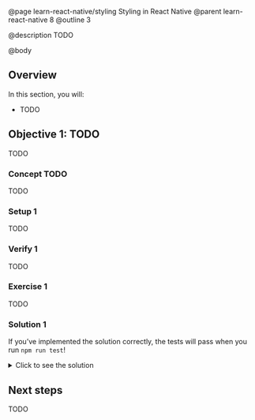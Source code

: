 @page learn-react-native/styling Styling in React Native
@parent learn-react-native 8
@outline 3

@description TODO

@body

## Overview

In this section, you will:

- TODO

## Objective 1: TODO

TODO

### Concept TODO

TODO

### Setup 1

TODO

### Verify 1

TODO

### Exercise 1

TODO

### Solution 1

If you’ve implemented the solution correctly, the tests will pass when you run `npm run test`!

<details>
<summary>Click to see the solution</summary>

TODO

</details>

## Next steps

TODO